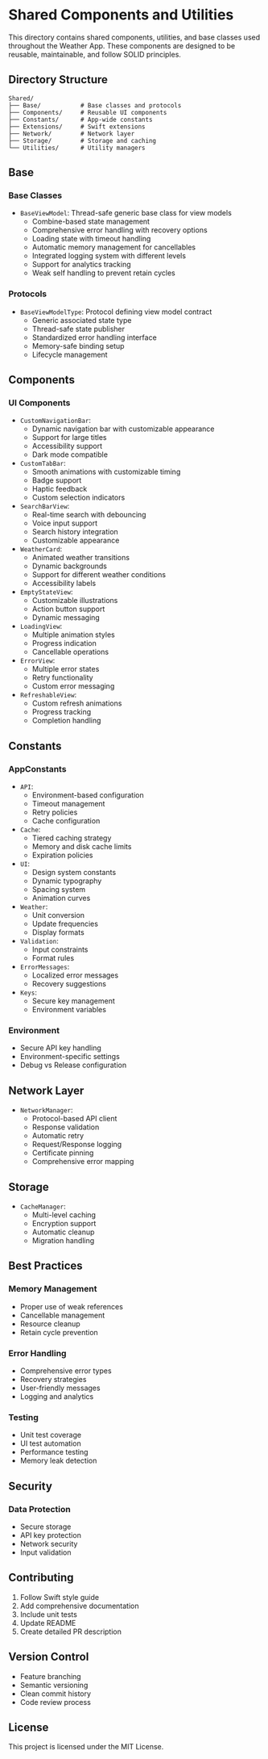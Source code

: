 # Shared Components and Utilities

This directory contains shared components, utilities, and base classes used throughout the Weather App. These components are designed to be reusable, maintainable, and follow SOLID principles.

## Directory Structure

```
Shared/
├── Base/           # Base classes and protocols
├── Components/     # Reusable UI components
├── Constants/      # App-wide constants
├── Extensions/     # Swift extensions
├── Network/        # Network layer
├── Storage/        # Storage and caching
└── Utilities/      # Utility managers
```

## Base

### Base Classes
- `BaseViewModel`: Thread-safe generic base class for view models
  - Combine-based state management
  - Comprehensive error handling with recovery options
  - Loading state with timeout handling
  - Automatic memory management for cancellables
  - Integrated logging system with different levels
  - Support for analytics tracking
  - Weak self handling to prevent retain cycles

### Protocols
- `BaseViewModelType`: Protocol defining view model contract
  - Generic associated state type
  - Thread-safe state publisher
  - Standardized error handling interface
  - Memory-safe binding setup
  - Lifecycle management

## Components

### UI Components
- `CustomNavigationBar`: 
  - Dynamic navigation bar with customizable appearance
  - Support for large titles
  - Accessibility support
  - Dark mode compatible
- `CustomTabBar`: 
  - Smooth animations with customizable timing
  - Badge support
  - Haptic feedback
  - Custom selection indicators
- `SearchBarView`: 
  - Real-time search with debouncing
  - Voice input support
  - Search history integration
  - Customizable appearance
- `WeatherCard`: 
  - Animated weather transitions
  - Dynamic backgrounds
  - Support for different weather conditions
  - Accessibility labels
- `EmptyStateView`: 
  - Customizable illustrations
  - Action button support
  - Dynamic messaging
- `LoadingView`: 
  - Multiple animation styles
  - Progress indication
  - Cancellable operations
- `ErrorView`: 
  - Multiple error states
  - Retry functionality
  - Custom error messaging
- `RefreshableView`: 
  - Custom refresh animations
  - Progress tracking
  - Completion handling

## Constants

### AppConstants
- `API`: 
  - Environment-based configuration
  - Timeout management
  - Retry policies
  - Cache configuration
- `Cache`: 
  - Tiered caching strategy
  - Memory and disk cache limits
  - Expiration policies
- `UI`: 
  - Design system constants
  - Dynamic typography
  - Spacing system
  - Animation curves
- `Weather`: 
  - Unit conversion
  - Update frequencies
  - Display formats
- `Validation`: 
  - Input constraints
  - Format rules
- `ErrorMessages`: 
  - Localized error messages
  - Recovery suggestions
- `Keys`: 
  - Secure key management
  - Environment variables

### Environment
- Secure API key handling
- Environment-specific settings
- Debug vs Release configuration

## Network Layer
- `NetworkManager`: 
  - Protocol-based API client
  - Response validation
  - Automatic retry
  - Request/Response logging
  - Certificate pinning
  - Comprehensive error mapping

## Storage
- `CacheManager`: 
  - Multi-level caching
  - Encryption support
  - Automatic cleanup
  - Migration handling

## Best Practices

### Memory Management
- Proper use of weak references
- Cancellable management
- Resource cleanup
- Retain cycle prevention

### Error Handling
- Comprehensive error types
- Recovery strategies
- User-friendly messages
- Logging and analytics

### Testing
- Unit test coverage
- UI test automation
- Performance testing
- Memory leak detection

## Security

### Data Protection
- Secure storage
- API key protection
- Network security
- Input validation

## Contributing
1. Follow Swift style guide
2. Add comprehensive documentation
3. Include unit tests
4. Update README
5. Create detailed PR description

## Version Control
- Feature branching
- Semantic versioning
- Clean commit history
- Code review process

## License
This project is licensed under the MIT License. 